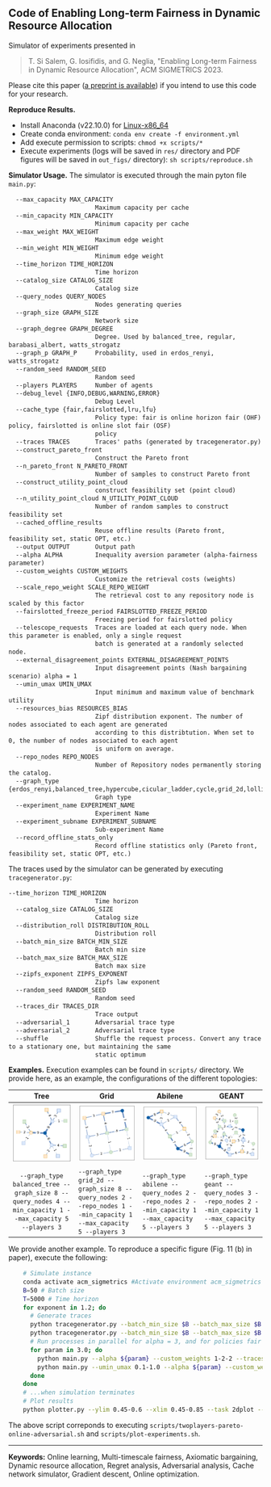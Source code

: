 ## Code of Enabling Long-term Fairness in Dynamic Resource Allocation

Simulator of experiments presented in
> T. Si Salem, G. Iosifidis, and G. Neglia, "Enabling Long-term Fairness in Dynamic Resource Allocation", ACM SIGMETRICS 2023.

Please cite this paper ([a preprint is available](https://arxiv.org/pdf/2208.05898.pdf)) if you intend to use this code for your research.

**Reproduce Results.**

* Install Anaconda (v22.10.0) for [Linux-x86_64](https://repo.anaconda.com/archive/Anaconda3-2022.10-Linux-x86_64.sh)
* Create conda environment: `conda env create -f environment.yml`
* Add execute permission to scripts: `chmod +x scripts/*`
* Execute experiments (logs will be saved in `res/` directory and PDF figures will be saved in `out_figs/` directory): `sh scripts/reproduce.sh`

**Simulator Usage.** The simulator is executed through the main pyton file `main.py`:

      --max_capacity MAX_CAPACITY
                            Maximum capacity per cache
      --min_capacity MIN_CAPACITY
                            Minimum capacity per cache
      --max_weight MAX_WEIGHT
                            Maximum edge weight
      --min_weight MIN_WEIGHT
                            Minimum edge weight
      --time_horizon TIME_HORIZON
                            Time horizon
      --catalog_size CATALOG_SIZE
                            Catalog size
      --query_nodes QUERY_NODES
                            Nodes generating queries
      --graph_size GRAPH_SIZE
                            Network size
      --graph_degree GRAPH_DEGREE
                            Degree. Used by balanced_tree, regular, barabasi_albert, watts_strogatz
      --graph_p GRAPH_P     Probability, used in erdos_renyi, watts_strogatz
      --random_seed RANDOM_SEED
                            Random seed
      --players PLAYERS     Number of agents
      --debug_level {INFO,DEBUG,WARNING,ERROR}
                            Debug Level
      --cache_type {fair,fairslotted,lru,lfu}
                            Policy type: fair is online horizon fair (OHF) policy, fairslotted is online slot fair (OSF)
                            policy
      --traces TRACES       Traces' paths (generated by tracegenerator.py)
      --construct_pareto_front
                            Construct the Pareto front
      --n_pareto_front N_PARETO_FRONT
                            Number of samples to construct Pareto front
      --construct_utility_point_cloud
                            construct feasibility set (point cloud)
      --n_utility_point_cloud N_UTILITY_POINT_CLOUD
                            Number of random samples to construct feasibility set
      --cached_offline_results
                            Reuse offline results (Pareto front, feasibility set, static OPT, etc.)
      --output OUTPUT       Output path
      --alpha ALPHA         Inequality aversion parameter (alpha-fairness parameter)
      --custom_weights CUSTOM_WEIGHTS
                            Customize the retrieval costs (weights)
      --scale_repo_weight SCALE_REPO_WEIGHT
                            The retrieval cost to any repository node is scaled by this factor
      --fairslotted_freeze_period FAIRSLOTTED_FREEZE_PERIOD
                            Freezing period for fairslotted policy
      --telescope_requests  Traces are loaded at each query node. When this parameter is enabled, only a single request
                            batch is generated at a randomly selected node.
      --external_disagreement_points EXTERNAL_DISAGREEMENT_POINTS
                            Input disagreement points (Nash bargaining scenario) alpha = 1
      --umin_umax UMIN_UMAX
                            Input minimum and maximum value of benchmark utility
      --resources_bias RESOURCES_BIAS
                            Zipf distribution exponent. The number of nodes associated to each agent are generated
                            according to this distribtution. When set to 0, the number of nodes associated to each agent
                            is uniform on average.
      --repo_nodes REPO_NODES
                            Number of Repository nodes permanently storing the catalog.
      --graph_type {erdos_renyi,balanced_tree,hypercube,cicular_ladder,cycle,grid_2d,lollipop,expander,star,barabasi_albert,watts_strogatz,regular,powerlaw_tree,small_world,geant,abilene,dtelekom,servicenetwork,line}
                            Graph type
      --experiment_name EXPERIMENT_NAME
                            Experiment Name
      --experiment_subname EXPERIMENT_SUBNAME
                            Sub-experiment Name
      --record_offline_stats_only
                            Record offline statistics only (Pareto front, feasibility set, static OPT, etc.)

The traces used by the simulator can be generated by executing `tracegenerator.py`:
      
    --time_horizon TIME_HORIZON
                            Time horizon
      --catalog_size CATALOG_SIZE
                            Catalog size
      --distribution_roll DISTRIBUTION_ROLL
                            Distribution roll
      --batch_min_size BATCH_MIN_SIZE
                            Batch min size
      --batch_max_size BATCH_MAX_SIZE
                            Batch max size
      --zipfs_exponent ZIPFS_EXPONENT
                            Zipfs law exponent
      --random_seed RANDOM_SEED
                            Random seed
      --traces_dir TRACES_DIR
                            Trace output
      --adversarial_1       Adversarial trace type
      --adversarial_2       Adversarial trace type
      --shuffle             Shuffle the request process. Convert any trace to a stationary one, but maintaining the same
                            static optimum

**Examples.**
Execution examples can be found in `scripts/` directory. We provide here, as an example, the configurations of the different topologies:

|                                                                              Tree                                                                               | Grid                                                      | Abilene                                                   | GEANT                                                   |
|:---------------------------------------------------------------------------------------------------------------------------------------------------------------:|-----------------------------------------------------------|-----------------------------------------------------------|---------------------------------------------------------|
|                                                     <img src="readme_docs/topology-tree.png" width="200"/>                                                      | <img src="readme_docs/topology-2d_grid.png" width="200"/> | <img src="readme_docs/topology-abilene.png" width="200"/> | <img src="readme_docs/topology-geant.png" width="200"/> |
|                `--graph_type balanced_tree --graph_size 8 --query_nodes 4 --min_capacity 1 --max_capacity 5 --players 3`                            |                `--graph_type grid_2d --graph_size 8 --query_nodes 2 --repo_nodes 1 --min_capacity 1 --max_capacity 5 --players 3`                                      |                `--graph_type abilene --query_nodes 2 --repo_nodes 2 --min_capacity 1 --max_capacity 5 --players 3`                                                |                `--graph_type geant --query_nodes 3 --repo_nodes 2 --min_capacity 1 --max_capacity 5 --players 3`                                         |

We provide another example. To reproduce a specific figure (Fig. 11 (b) in paper), execute the following:
``` bash
    # Simulate instance
    conda activate acm_sigmetrics #Activate environment acm_sigmetrics
    B=50 # Batch size
    T=5000 # Time horizon
    for exponent in 1.2; do 
      # Generate traces
      python tracegenerator.py --batch_min_size $B --batch_max_size $B --time_horizon ${T} --zipfs_exponent 1.2 --adversarial_1 --shuffle
      python tracegenerator.py --batch_min_size $B --batch_max_size $B --time_horizon ${T} --zipfs_exponent 1.2 --adversarial_2
      # Run processes in parallel for alpha = 3, and for policies fair (OHF) and fairslotted (OSF).
      for param in 3.0; do
        python main.py --alpha ${param} --custom_weights 1-2-2 --traces traces/trace_catalog_20_T_${T}_B_${B}_${B}_s_1.2_roll_0_adv_1.pk-traces/trace_catalog_20_T_${T}_B_${B}_${B}_s_${exponent}_roll_0_adv_2.pk --cache_type fairslotted --output res/2players-online-adversarial-$B --construct_utility_point_cloud --construct_pareto_front --cached_offline_results --external_disagreement_points 0.0-0.0 --experiment_subname fairslotted_${param} --time_horizon $T &
        python main.py --umin_umax 0.1-1.0 --alpha ${param} --custom_weights 1-2-2 --traces traces/trace_catalog_20_T_${T}_B_${B}_${B}_s_1.2_roll_0_adv_1.pk-traces/trace_catalog_20_T_${T}_B_${B}_${B}_s_${exponent}_roll_0_adv_2.pk --cache_type fair --output res/2players-online-adversarial-$B --construct_utility_point_cloud --construct_pareto_front --cached_offline_results --external_disagreement_points 0.0-0.0 --experiment_subname fair_${param} --time_horizon $T &
      done
    done
    # ...when simulation terminates
    # Plot results
    python plotter.py --ylim 0.45-0.6 --xlim 0.45-0.85 --task 2dplot --output ./out_figs/2players-online-adversarial-50.pdf --input ./res/2players-online-adversarial-50/ --policies fair-fairslotted --legend --alpha 2.0    
```
The above script correponds to executing `scripts/twoplayers-pareto-online-adversarial.sh` and `scripts/plot-experiments.sh`.

---

**Keywords:** Online learning, Multi-timescale fairness, Axiomatic bargaining, Dynamic
resource allocation, Regret analysis, Adversarial analysis, Cache network simulator, Gradient descent, Online optimization.
